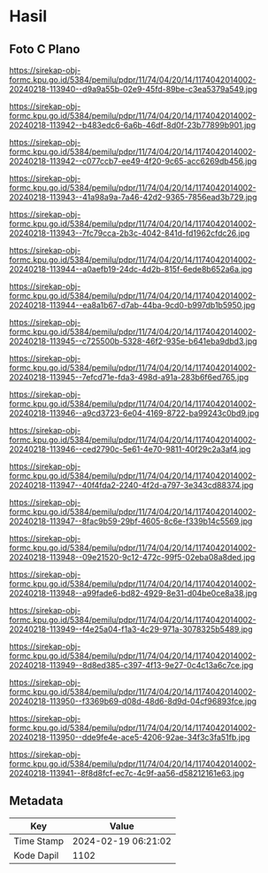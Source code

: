 # Hasil

## Foto C Plano

https://sirekap-obj-formc.kpu.go.id/5384/pemilu/pdpr/11/74/04/20/14/1174042014002-20240218-113940--d9a9a55b-02e9-45fd-89be-c3ea5379a549.jpg

https://sirekap-obj-formc.kpu.go.id/5384/pemilu/pdpr/11/74/04/20/14/1174042014002-20240218-113942--b483edc6-6a6b-46df-8d0f-23b77899b901.jpg

https://sirekap-obj-formc.kpu.go.id/5384/pemilu/pdpr/11/74/04/20/14/1174042014002-20240218-113942--c077ccb7-ee49-4f20-9c65-acc6269db456.jpg

https://sirekap-obj-formc.kpu.go.id/5384/pemilu/pdpr/11/74/04/20/14/1174042014002-20240218-113943--41a98a9a-7a46-42d2-9365-7856ead3b729.jpg

https://sirekap-obj-formc.kpu.go.id/5384/pemilu/pdpr/11/74/04/20/14/1174042014002-20240218-113943--7fc79cca-2b3c-4042-841d-fd1962cfdc26.jpg

https://sirekap-obj-formc.kpu.go.id/5384/pemilu/pdpr/11/74/04/20/14/1174042014002-20240218-113944--a0aefb19-24dc-4d2b-815f-6ede8b652a6a.jpg

https://sirekap-obj-formc.kpu.go.id/5384/pemilu/pdpr/11/74/04/20/14/1174042014002-20240218-113944--ea8a1b67-d7ab-44ba-9cd0-b997db1b5950.jpg

https://sirekap-obj-formc.kpu.go.id/5384/pemilu/pdpr/11/74/04/20/14/1174042014002-20240218-113945--c725500b-5328-46f2-935e-b641eba9dbd3.jpg

https://sirekap-obj-formc.kpu.go.id/5384/pemilu/pdpr/11/74/04/20/14/1174042014002-20240218-113945--7efcd71e-fda3-498d-a91a-283b6f6ed765.jpg

https://sirekap-obj-formc.kpu.go.id/5384/pemilu/pdpr/11/74/04/20/14/1174042014002-20240218-113946--a9cd3723-6e04-4169-8722-ba99243c0bd9.jpg

https://sirekap-obj-formc.kpu.go.id/5384/pemilu/pdpr/11/74/04/20/14/1174042014002-20240218-113946--ced2790c-5e61-4e70-9811-40f29c2a3af4.jpg

https://sirekap-obj-formc.kpu.go.id/5384/pemilu/pdpr/11/74/04/20/14/1174042014002-20240218-113947--40f4fda2-2240-4f2d-a797-3e343cd88374.jpg

https://sirekap-obj-formc.kpu.go.id/5384/pemilu/pdpr/11/74/04/20/14/1174042014002-20240218-113947--8fac9b59-29bf-4605-8c6e-f339b14c5569.jpg

https://sirekap-obj-formc.kpu.go.id/5384/pemilu/pdpr/11/74/04/20/14/1174042014002-20240218-113948--09e21520-9c12-472c-99f5-02eba08a8ded.jpg

https://sirekap-obj-formc.kpu.go.id/5384/pemilu/pdpr/11/74/04/20/14/1174042014002-20240218-113948--a99fade6-bd82-4929-8e31-d04be0ce8a38.jpg

https://sirekap-obj-formc.kpu.go.id/5384/pemilu/pdpr/11/74/04/20/14/1174042014002-20240218-113949--f4e25a04-f1a3-4c29-971a-3078325b5489.jpg

https://sirekap-obj-formc.kpu.go.id/5384/pemilu/pdpr/11/74/04/20/14/1174042014002-20240218-113949--8d8ed385-c397-4f13-9e27-0c4c13a6c7ce.jpg

https://sirekap-obj-formc.kpu.go.id/5384/pemilu/pdpr/11/74/04/20/14/1174042014002-20240218-113950--f3369b69-d08d-48d6-8d9d-04cf96893fce.jpg

https://sirekap-obj-formc.kpu.go.id/5384/pemilu/pdpr/11/74/04/20/14/1174042014002-20240218-113950--dde9fe4e-ace5-4206-92ae-34f3c3fa51fb.jpg

https://sirekap-obj-formc.kpu.go.id/5384/pemilu/pdpr/11/74/04/20/14/1174042014002-20240218-113941--8f8d8fcf-ec7c-4c9f-aa56-d58212161e63.jpg


## Metadata

| Key        | Value               |
| ---------- | ------------------- |
| Time Stamp | 2024-02-19 06:21:02 |
| Kode Dapil | 1102                |



